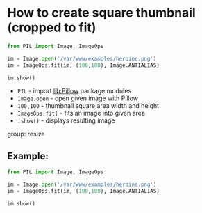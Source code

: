 # How to create square thumbnail (cropped to fit)

```python
from PIL import Image, ImageOps

im = Image.open('/var/www/examples/heroine.png')
im = ImageOps.fit(im, (100,100), Image.ANTIALIAS)

im.show()
```

- `PIL` - import [lib:Pillow](https://onelinerhub.com/python-pillow/how-to-install-python-pillow-module) package modules
- `Image.open` - open given image with Pillow
- `100,100` - thumbnail square area width and height
- `ImageOps.fit(` - fits an image into given area
- `.show()` - displays resulting image

group: resize

## Example: 
```python
from PIL import Image, ImageOps

im = Image.open('/var/www/examples/heroine.png')
im = ImageOps.fit(im, (100,100), Image.ANTIALIAS)

im.show()
```

